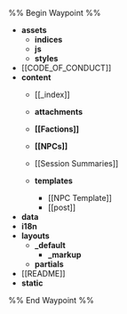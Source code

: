 %% Begin Waypoint %%
- **assets**
	- **indices**
	- **js**
	- **styles**
- [[CODE_OF_CONDUCT]]
- **content**
	- [[_index]]
	- **attachments**

	- **[[Factions]]**
	- **[[NPCs]]**
	- [[Session Summaries]]
	- **templates**
		- [[NPC Template]]
		- [[post]]
- **data**
- **i18n**
- **layouts**
	- **_default**
		- **_markup**
	- **partials**
- [[README]]
- **static**


%% End Waypoint %%

